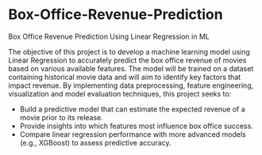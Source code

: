 # Box-Office-Revenue-Prediction
Box Office Revenue Prediction Using Linear Regression in ML

The objective of this project is to develop a machine learning model using Linear Regression to accurately predict the box office revenue of movies based on various available features. The model will be trained on a dataset containing historical movie data and will aim to identify key factors that impact revenue. By implementing data preprocessing, feature engineering, visualization and model evaluation techniques, this project seeks to:
- Build a predictive model that can estimate the expected revenue of a movie prior to its release.
- Provide insights into which features most influence box office success.
- Compare linear regression performance with more advanced models (e.g., XGBoost) to assess predictive accuracy.

